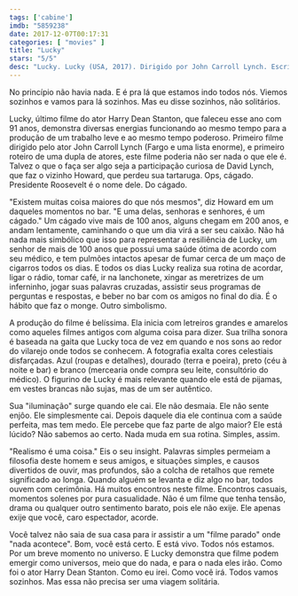 ```yaml
---
tags: ['cabine']
imdb: "5859238"
date: 2017-12-07T00:17:31
categories: [ "movies" ]
title: "Lucky"
stars: "5/5"
desc: "Lucky. Lucky (USA, 2017). Dirigido por John Carroll Lynch. Escrito por Logan Sparks, Drago Sumonja. Com Harry Dean Stanton (Lucky), David Lynch (Howard), Ron Livingston (Bobby Lawrence), Ed Begley Jr. (Dr. Christian Kneedler), Tom Skerritt (Fred), Beth Grant (Elaine), James Darren (Paulie), Barry Shabaka Henley (Joe), Yvonne Huff (Loretta)."
---
```

No princípio não havia nada. E é pra lá que estamos indo todos nós. Viemos sozinhos e vamos para lá sozinhos. Mas eu disse sozinhos, não solitários.

Lucky, último filme do ator Harry Dean Stanton, que faleceu esse ano com 91 anos, demonstra diversas energias funcionando ao mesmo tempo para a produção de um trabalho leve e ao mesmo tempo poderoso. Primeiro filme dirigido pelo ator John Carroll Lynch (Fargo e uma lista enorme), e primeiro roteiro de uma dupla de atores, este filme poderia não ser nada o que ele é. Talvez o que o faça ser algo seja a participação curiosa de David Lynch, que faz o vizinho Howard, que perdeu sua tartaruga. Ops, cágado. Presidente Roosevelt é o nome dele. Do cágado.

"Existem muitas coisa maiores do que nós mesmos", diz Howard em um daqueles momentos no bar. "E uma delas, senhoras e senhores, é um cágado." Um cágado vive mais de 100 anos, alguns chegam em 200 anos, e andam lentamente, caminhando o que um dia virá a ser seu caixão. Não há nada mais simbólico que isso para representar a resiliência de Lucky, um senhor de mais de 100 anos que possui uma saúde ótima de acordo com seu médico, e tem pulmões intactos apesar de fumar cerca de um maço de cigarros todos os dias. E todos os dias Lucky realiza sua rotina de acordar, ligar o rádio, tomar café, ir na lanchonete, xingar as meretrizes de um inferninho, jogar suas palavras cruzadas, assistir seus programas de perguntas e respostas, e beber no bar com os amigos no final do dia. É o hábito que faz o monge. Outro simbolismo.

A produção do filme é belíssima. Ela inicia com letreiros grandes e amarelos como aqueles filmes antigos com alguma coisa para dizer. Sua trilha sonora é baseada na gaita que Lucky toca de vez em quando e nos sons ao redor do vilarejo onde todos se conhecem. A fotografia exalta cores celestiais disfarçadas. Azul (roupas e detalhes), dourado (terra e poeira), preto (céu à noite e bar) e branco (mercearia onde compra seu leite, consultório do médico). O figurino de Lucky é mais relevante quando ele está de pijamas, em vestes brancas não sujas, mas de um ser autêntico.

Sua "iluminação" surge quando ele cai. Ele não desmaia. Ele não sente enjôo. Ele simplesmente cai. Depois daquele dia ele continua com a saúde perfeita, mas tem medo. Ele percebe que faz parte de algo maior? Ele está lúcido? Não sabemos ao certo. Nada muda em sua rotina. Simples, assim.

"Realismo é uma coisa." Eis o seu insight. Palavras simples permeiam a filosofia deste homem e seus amigos, e situações simples, e causos divertidos de ouvir, mas profundos, são a colcha de retalhos que remete significado ao longa. Quando alguém se levanta e diz algo no bar, todos ouvem com cerimônia. Há muitos encontros neste filme. Encontros casuais, momentos solenes por pura casualidade. Não é um filme que tenha tensão, drama ou qualquer outro sentimento barato, pois ele não exije. Ele apenas exije que você, caro espectador, acorde.

Você talvez não saia de sua casa para ir assistir a um "filme parado" onde "nada acontece". Bom, você está certo. E está vivo. Todos nós estamos. Por um breve momento no universo. E Lucky demonstra que filme podem emergir como universos, meio que do nada, e para o nada eles irão. Como foi o ator Harry Dean Stanton. Como eu irei. Como você irá. Todos vamos sozinhos. Mas essa não precisa ser uma viagem solitária.

